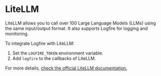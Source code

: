 # LiteLLM 

LiteLLM allows you to call over 100 Large Language Models (LLMs) using the same input/output format. It also supports Logfire for logging and monitoring.

To integrate Logfire with LiteLLM:
1. Set the `LOGFIRE_TOKEN` environment variable.
2. Add `logfire` to the callbacks of LiteLLM.

For more details, [check the official LiteLLM documentation.](https://docs.litellm.ai/docs/observability/logfire_integration)

